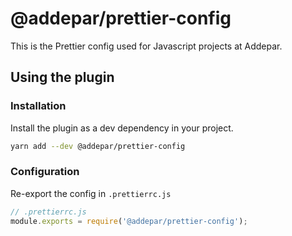 # @addepar/prettier-config

This is the Prettier config used for Javascript projects at Addepar.

## Using the plugin

### Installation

Install the plugin as a dev dependency in your project.

```bash
yarn add --dev @addepar/prettier-config
```

### Configuration

Re-export the config in `.prettierrc.js`

```js
// .prettierrc.js
module.exports = require('@addepar/prettier-config');
```
